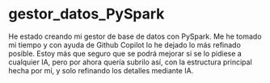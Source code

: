 # gestor_datos_PySpark
He estado creando mi gestor de base de datos con PySpark. Me he tomado mi tiempo y con ayuda de Github Copilot lo he dejado lo más refinado posible. Estoy más que seguro que se podrá mejorar si se lo pidiese a cualquier IA, pero por ahora quería subrilo así, con la estructura principal hecha por mí, y solo refinando los detalles mediante IA.
